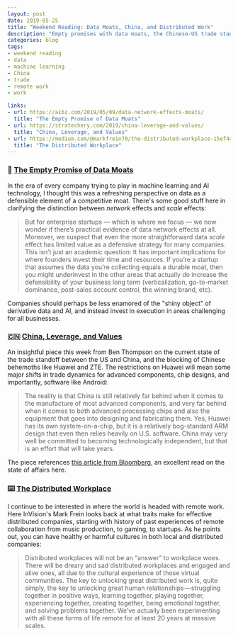 ```yaml
---
layout: post
date: 2019-05-25
title: "Weekend Reading: Data Moats, China, and Distributed Work"
description: "Empty promises with data moats, the Chinese-US trade standoff, and all-remote company experiences."
categories: blog
tags:
- weekend reading
- data
- machine learning
- China
- trade
- remote work
- work

links:
- url: https://a16z.com/2019/05/09/data-network-effects-moats/
  title: "The Empty Promise of Data Moats"
- url: https://stratechery.com/2019/china-leverage-and-values/
  title: "China, Leverage, and Values"
- url: https://medium.com/@markfrein70/the-distributed-workplace-15ef447fa926
  title: "The Distributed Workplace"
---
```


### 🏰 [The Empty Promise of Data Moats](https://a16z.com/2019/05/09/data-network-effects-moats/ "The Empty Promise of Data Moats")

In the era of every company trying to play in machine learning and AI technology, I thought this was a refreshing perspective on data as a defensible element of a competitive moat. There's some good stuff here in clarifying the distinction between *network* effects and *scale* effects:

> But for enterprise startups — which is where we focus — we now wonder if there’s practical evidence of data network effects at all. Moreover, we suspect that even the more straightforward data *scale* effect has limited value as a defensive strategy for many companies. This isn’t just an academic question: It has important implications for where founders invest their time and resources. If you’re a startup that assumes the data you’re collecting equals a durable moat, then you might underinvest in the other areas that actually do increase the defensibility of your business long term (verticalization, go-to-market dominance, post-sales account control, the winning brand, etc).

Companies should perhaps be less enamored of the "shiny object" of derivative data and AI, and instead invest in execution in areas challenging for all businesses.

### 🇨🇳 [China, Leverage, and Values](https://stratechery.com/2019/china-leverage-and-values/ "China, Leverage, and Values")

An insightful piece this week from Ben Thompson on the current state of the trade standoff between the US and China, and the blocking of Chinese behemoths like Huawei and ZTE. The restrictions on Huawei will mean some major shifts in trade dynamics for advanced components, chip designs, and importantly, software like Android:

> The reality is that China is still relatively far behind when it comes to the manufacture of most advanced components, and very far behind when it comes to both advanced processing chips and also the equipment that goes into designing and fabricating them. Yes, Huawei has its own system-on-a-chip, but it is a relatively bog-standard ARM design that even then relies heavily on U.S. software. China may very well be committed to becoming technologically independent, but that is an effort that will take years.

The piece references [this article from Bloomberg](https://www.bloomberg.com/opinion/articles/2019-05-20/huawei-supply-freeze-points-to-u-s-china-tech-cold-war), an excellent read on the state of affairs here.

### ⌨️ [The Distributed Workplace](https://medium.com/@markfrein70/the-distributed-workplace-15ef447fa926 "The Distributed Workplace")

I continue to be interested in where the world is headed with remote work. Here InVision's Mark Frein looks back at what traits make for effective distributed companies, starting with history of past experiences of remote collaboration from music production, to gaming, to startups. As he points out, you can have healthy or harmful cultures in both local and distributed companies:

> Distributed workplaces will not be an “answer” to workplace woes. There will be dreary and sad distributed workplaces and engaged and alive ones, all due to the cultural experience of those virtual communities. The key to unlocking great distributed work is, quite simply, the key to unlocking great human relationships — struggling together in positive ways, learning together, playing together, experiencing together, creating together, being emotional together, and solving problems together. We’ve actually been experimenting with all these forms of life remote for at least 20 years at massive scales.